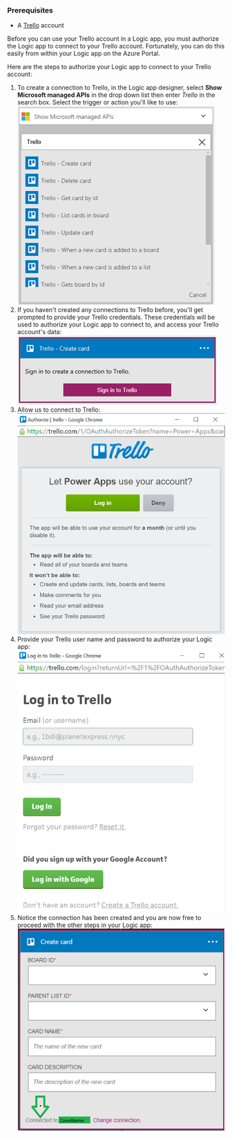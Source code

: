 ### <a name="prerequisites"></a>Prerequisites
* A [Trello](http://trello.com) account 

Before you can use your Trello account in a Logic app, you must authorize the Logic app to connect to your Trello account. Fortunately, you can do this easily from within your Logic app on the Azure Portal. 

Here are the steps to authorize your Logic app to connect to your Trello account:

1. To create a connection to Trello, in the Logic app designer, select **Show Microsoft managed APIs** in the drop down list then enter *Trello* in the search box. Select the trigger or action you'll like to use:  
   ![](./media/connectors-create-api-trello/trello-1.png)
2. If you haven't created any connections to Trello before, you'll get prompted to provide your Trello credentials. These credentials will be used to authorize your Logic app to connect to, and access your Trello account's data:  
   ![](./media/connectors-create-api-trello/trello-2.png) 
3. Allow us to connect to Trello:  
   ![](./media/connectors-create-api-trello/trello-3.png)   
4. Provide your Trello user name and password to authorize your Logic app:  
   ![](./media/connectors-create-api-trello/trello-4.png)  
5. Notice the connection has been created and you are now free to proceed with the other steps in your Logic app:  
   ![](./media/connectors-create-api-trello/trello-5.png)

